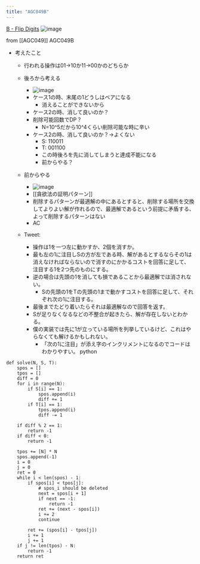 ```yaml
---
title: "AGC049B"
---
```


[B - Flip Digits](https://atcoder.jp/contests/agc049/tasks/agc049_b)
![image](https://gyazo.com/9ba0804fe68f50c3755d1445acfb90cb/thumb/1000)

from [[AGC049]]
AGC049B
- 考えたこと
    - 行われる操作は01→10か11→00かのどちらか
    - 後ろから考える
        - ![image](https://gyazo.com/cf7f0cc4abb2a7ed8bb21c47b8a9a937/thumb/1000)
        - ケース1の時、末尾の1どうしはベアになる
            - 消えることができないから
        - ケース2の時、消して良いのか？
        - 削除可能回数でDP？
            - N=10^5だから10^4くらい削除可能な時に辛い
        - ケース2の時、消して良いのか？→よくない
            - S: 110011
            - T: 001100
            - この時後ろを先に消してしまうと達成不能になる
            - 前からやる？
    - 前からやる
        - ![image](https://gyazo.com/df77fbc848e01430899c56bdbd3d99ff/thumb/1000)
        - [[貪欲法の証明パターン]]
        - 削除するパターンが最適解の中にあるとすると、削除する場所を交換してよりよい解が作れるので、最適解であるという前提に矛盾する、よって削除するパターンはない
        - AC

    - Tweet:
        - 操作は1を一つ左に動かすか、2個を消すか。
        - 最も左の1に注目しSの方が左である時、解があるとするならその1は消えなければならないので消すのにかかるコストを回答に足して、注目する1を2つ先のものにする。
        - 逆の場合は先頭の1を消しても損であることから最適解では消されない。
            - Sの先頭の1をTの先頭の1まで動かすコストを回答に足して、それぞれ次の1に注目する。
        - 最後までたどり着いたらそれは最適解なので回答を返す。
        - Sが足りなくなるなどの不整合が起きたら、解が存在しないとわかる。
        - 僕の実装では先に1が立っている場所を列挙しているけど、これはやらなくても解けるかもしれない。
            - 「次の1に注目」が添え字のインクリメントになるのでコードはわかりやすい。
python

```
def solve(N, S, T):
    spos = []
    tpos = []
    diff = 0
    for i in range(N):
        if S[i] == 1:
            spos.append(i)
            diff += 1
        if T[i] == 1:
            tpos.append(i)
            diff -= 1

    if diff % 2 == 1:
        return -1
    if diff < 0:
        return -1

    tpos += [N] * N
    spos.append(-1)
    i = 0
    j = 0
    ret = 0
    while i < len(spos) - 1:
        if spos[i] < tpos[j]:
            # spos_i should be deleted
            next = spos[i + 1]
            if next == -1:
                return -1
            ret += (next - spos[i])
            i += 2
            continue

        ret += (spos[i] - tpos[j])
        i += 1
        j += 1
    if j != len(tpos) - N:
        return -1
    return ret
```


